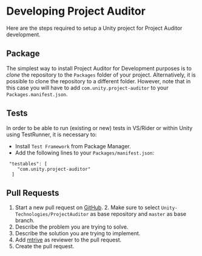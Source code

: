 # Developing Project Auditor
Here are the steps required to setup a Unity project for Project Auditor development.

## Package
The simplest way to install Project Auditor for Development purposes is to _clone_ the repository to the `Packages` folder of your project.
Alternatively, it is possible to clone the repository to a different folder. However, note that in this case you will have to add `com.unity.project-auditor` to your `Packages.manifest.json`.

## Tests
In order to be able to run (existing or new) tests in VS/Rider or within Unity using TestRunner, it is necessary to: 
- Install `Test Framework` from Package Manager. 
- Add the following lines to your `Packages/manifest.json`:
```
 "testables": [
    "com.unity.project-auditor"
  ]
```

## Pull Requests
1. Start a new pull request on [GitHub](https://github.com/Unity-Technologies/ProjectAuditor/compare).
   2. Make sure to select `Unity-Technologies/ProjectAuditor` as base repository and `master` as base branch.
2. Describe the problem you are trying to solve.
3. Describe the solution you are trying to implement.
4. Add [mtrive](https://github.com/mtrive) as reviewer to the pull request.
5. Create the pull request.
